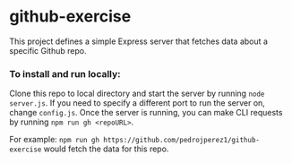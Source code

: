 # github-exercise

This project defines a simple Express server that fetches data about a specific Github repo.

### To install and run locally: 

Clone this repo to local directory and start the server by running `node server.js`. If you need to specify a different port to run the server on, change `config.js`.
Once the server is running, you can make CLI requests by running `npm run gh <repoURL>`. 

For example: `npm run gh https://github.com/pedrojperez1/github-exercise` would fetch the data for this repo.

